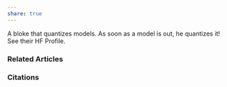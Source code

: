 ```yaml
---
share: true
---
```


A bloke that quantizes models. As soon as a model is out, he quantizes it! See their HF Profile.

### Related Articles

### Citations
